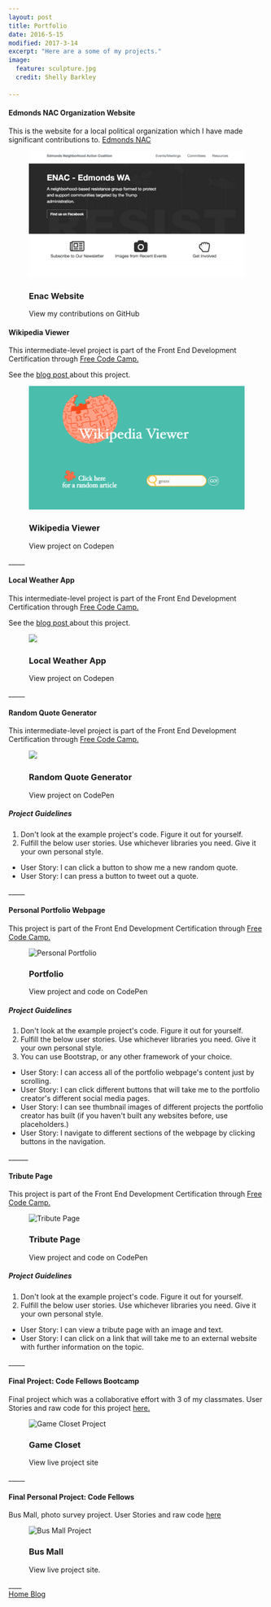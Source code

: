 ```yaml
---
layout: post  
title: Portfolio  
date: 2016-5-15
modified: 2017-3-14
excerpt: "Here are a some of my projects."
image:
  feature: sculpture.jpg
  credit: Shelly Barkley

---
```

<div class="well">
<h4>Edmonds NAC Organization Website</h4>
<p>This is the website for a local political organization which I have made significant contributions to.
<a href="http://edmondsnac.org/">Edmonds NAC</a>
</p>

<figure class="caption-title">
<img src="/images/enac.png">
<figcaption>
<h3>Enac Website</h3>
<p> View my contributions on GitHub</p>
<i class ="fa fa-github text-center"></i>
</figcaption>
<a href="https://github.com/sounderminds/sounderminds.github.io"></a>
</figure>
</div>



<div class="well">
<h4> Wikipedia Viewer </h4>
<p> This intermediate-level project is part of the Front End Development Certification through
<a href="https://www.freecodecamp.com/"> Free Code Camp.</a>
</p>
<p> See the <a href="/blog/wikipedia-viewer-project/"> blog post </a> about this project.</p>

<figure class="caption-title">
<img src="/images/goatsearch.png">
<figcaption>
<h3>Wikipedia Viewer</h3>
<p> View project on Codepen</p>
<i class ="fa fa-codepen text-center"></i>
</figcaption>
<a href="http://codepen.io/RecklessMoxie/full/QEBbJK/"></a>
</figure>
</div>
_____

<div class="well">
<h4>Local Weather App</h4>
<p> This intermediate-level project is part of the Front End Development Certification through
<a href="https://www.freecodecamp.com/"> Free Code Camp.</a>
</p>
<p>See the <a href="/blog/Local-Weather-App/"> blog post </a> about this project.</p>
<figure class="caption-title">
<img src="http://res.cloudinary.com/recklessmoxie/image/upload/q_100/v1467437849/Screen_Shot_2016-07-01_at_10.35.44_PM_ouzska.png">
<figcaption>
<h3>Local Weather App</h3>
<p> View project on Codepen</p>
<i class ="fa fa-codepen text-center"></i>
</figcaption>
<a href="http://codepen.io/RecklessMoxie/full/qNNQjV/"></a>
</figure>
</div>
_____


<div class="well">
<h4>Random Quote Generator</h4>
<p>This intermediate-level project is part of the Front End Development Certification through
<a href="https://www.freecodecamp.com/"> Free Code Camp.</a>
</p>
<figure class="caption-title">
<img src="http://res.cloudinary.com/recklessmoxie/image/upload/q_100/v1466103475/Screen_Shot_2016-06-16_at_11.57.07_AM_iq3vtx.png">
<figcaption>
<h3>Random Quote Generator</h3>
<p> View project on CodePen</p>
<i class ="fa fa-codepen text-center"></i>
</figcaption>
<a href="http://codepen.io/RecklessMoxie/pen/BzKKLP/"></a>
</figure>
<h5>Project Guidelines</h5>
<ol>
<li>Don't look at the example project's code. Figure it out for yourself.</li>
<li>Fulfill the below user stories. Use whichever libraries you need. Give it your own personal style.</li>
</ol>
<ul>
<li>User Story: I can click a button to show me a new random quote.</li>
<li>User Story: I can press a button to tweet out a quote.</li>
</ul>
</div>
_____




<div class="well">
<h4>Personal Portfolio Webpage</h4>
<p>This project is part of the Front End Development Certification through
  <a href="https://www.freecodecamp.com/"> Free Code Camp.</a>
</p>
<figure class="caption-title">
  <img src="http://res.cloudinary.com/recklessmoxie/image/upload/c_fit,h_320,q_100,w_440/v1463346256/Screen_Shot_2016-05-15_at_2.03.47_PM_fnnssl.png" alt="Personal Portfolio">
<figcaption>
  <h3>Portfolio</h3>
  <p>View project and code on CodePen</p>
  <i class="fa fa-codepen text-center"></i>
</figcaption>
  <a href="http://codepen.io/RecklessMoxie/full/PNePoM/"></a>
</figure>
<h5>Project Guidelines</h5>
<ol>
<li>Don't look at the example project's code. Figure it out for yourself.</li>
<li>Fulfill the below user stories. Use whichever libraries you need. Give it your own personal style.</li>
<li>You can use Bootstrap, or any other framework of your choice.</li>
</ol>
<ul>
<li>User Story: I can access all of the portfolio webpage's content just by scrolling.</li>
<li>User Story: I can click different buttons that will take me to the portfolio creator's different social media pages.</li>
<li>User Story: I can see thumbnail images of different projects the portfolio creator has built (if you haven't built any websites before, use placeholders.)</li>
<li>User Story: I navigate to different sections of the webpage by clicking buttons in the navigation.</li>
</ul>
</div>
 ______


<div class="well">
  <h4>Tribute Page</h4>
  <p>This project is part of the Front End Development Certification through
  <a href="https://www.freecodecamp.com/"> Free Code Camp.</a></p>
<figure class="caption-title">
  <img  src="http://res.cloudinary.com/recklessmoxie/image/upload/c_crop,h_320,q_100,w_440,x_156,y_214/v1462596674/tribute.jpg" alt="Tribute Page">
<figcaption>
  <h3>Tribute Page</h3>
  <p>View project and code on CodePen</p>
  <i class="fa fa-codepen text-center"></i>
</figcaption>
  <a href="http://codepen.io/RecklessMoxie/full/jqzQEV/"></a>
</figure>
  <h5>Project Guidelines</h5>
  <ol>  
  <li>Don't look at the example project's code. Figure it out for yourself.</li>
  <li>Fulfill the below user stories. Use whichever libraries you need. Give it your own personal style.</li>
  </ol>
  <ul>
  <li>User Story: I can view a tribute page with an image and text.</li>
  <li>User Story: I can click on a link that will take me to an external website with further information on the topic.</li>
  </ul>
</div>
 _____


<div class="well">
  <h4>Final Project: Code Fellows Bootcamp</h4>
  <p>Final project which was a collaborative effort with 3 of my classmates.
  User Stories and raw code for this project
  <a href="https://github.com/CarrieShort/game-closet"> here.</a></p>
<figure class="caption-title">
  <img src="http://res.cloudinary.com/recklessmoxie/image/upload/c_scale,h_320,w_440/v1462595781/game-closet.jpg" alt="Game Closet Project"/>
<figcaption>
  <h3>Game Closet</h3>
  <p>View live project site</p>
  <i class="fa fa-long-arrow-right"></i>
</figcaption>
  <a href="http://carrieshort.github.io/game-closet/index.html"></a>
</figure>
</div>
_____



<div class="well">
  <h4>Final Personal Project: Code Fellows</h4>
  <p>Bus Mall, photo survey project.
  User Stories and raw code
  <a href="https://github.com/recklessmoxie/bus-mall">here</a></p>
<figure class="caption-title">
  <img src="http://res.cloudinary.com/recklessmoxie/image/upload/c_lfill,g_center,h_320,q_100,w_440/v1462651233/bus-mall-project.jpg" alt="Bus Mall Project">
<figcaption>
  <h3>Bus Mall</h3>
  <p>View live project site.</p>
  <i class="fa fa-long-arrow-right"></i>
</figcaption>
  <a href="http://www.recklessmoxie.com/bus-mall/"></a>
</figure>  
</div>
____


<div markdown="0"><a href="http://www.recklessmoxie.com" class="btn"><i class="fa fa-home"></i> Home </a><a href="/blog/" class="btn pull-right"><i class="fa fa-pencil"></i> Blog </a></div>
